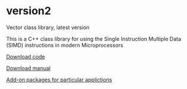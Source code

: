 # version2
Vector class library, latest version

This is a C++ class library for using the Single Instruction Multiple Data (SIMD) instructions in modern Microprocessors


[Download code](https://github.com/vectorclass/version2/archive/master.zip)

[Download manual](https://github.com/vectorclass/manual/raw/master/vcl_manual.pdf)

[Add-on packages for particular applictions](https://github.com/vectorclass/add-on)


